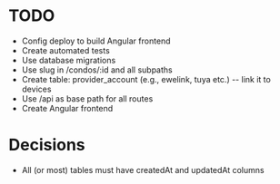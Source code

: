 # TODO

- Config deploy to build Angular frontend
- Create automated tests
- Use database migrations
- Use slug in /condos/:id and all subpaths
- Create table: provider_account (e.g., ewelink, tuya etc.) -- link it to devices
- Use /api as base path for all routes
- Create Angular frontend

# Decisions

- All (or most) tables must have createdAt and updatedAt columns
